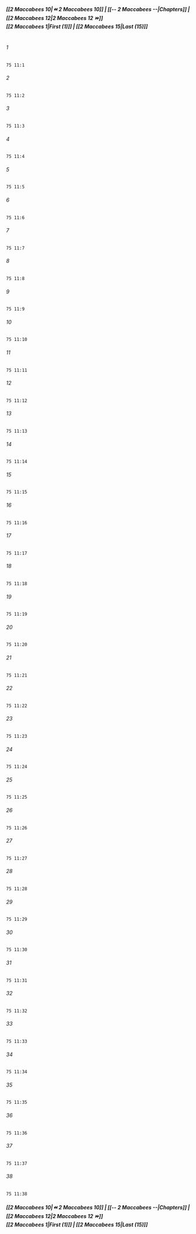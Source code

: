 
##### **[[2 Maccabees 10|⏪ 2 Maccabees 10]] | [[-- 2 Maccabees --|Chapters]] | [[2 Maccabees 12|2 Maccabees 12 ⏩]]**<br>**[[2 Maccabees 1|First (1)]] | [[2 Maccabees 15|Last (15)]]**<br><br>

###### 1
``` verse
75 11:1
```
###### 2
``` verse
75 11:2
```
###### 3
``` verse
75 11:3
```
###### 4
``` verse
75 11:4
```
###### 5
``` verse
75 11:5
```
###### 6
``` verse
75 11:6
```
###### 7
``` verse
75 11:7
```
###### 8
``` verse
75 11:8
```
###### 9
``` verse
75 11:9
```
###### 10
``` verse
75 11:10
```
###### 11
``` verse
75 11:11
```
###### 12
``` verse
75 11:12
```
###### 13
``` verse
75 11:13
```
###### 14
``` verse
75 11:14
```
###### 15
``` verse
75 11:15
```
###### 16
``` verse
75 11:16
```
###### 17
``` verse
75 11:17
```
###### 18
``` verse
75 11:18
```
###### 19
``` verse
75 11:19
```
###### 20
``` verse
75 11:20
```
###### 21
``` verse
75 11:21
```
###### 22
``` verse
75 11:22
```
###### 23
``` verse
75 11:23
```
###### 24
``` verse
75 11:24
```
###### 25
``` verse
75 11:25
```
###### 26
``` verse
75 11:26
```
###### 27
``` verse
75 11:27
```
###### 28
``` verse
75 11:28
```
###### 29
``` verse
75 11:29
```
###### 30
``` verse
75 11:30
```
###### 31
``` verse
75 11:31
```
###### 32
``` verse
75 11:32
```
###### 33
``` verse
75 11:33
```
###### 34
``` verse
75 11:34
```
###### 35
``` verse
75 11:35
```
###### 36
``` verse
75 11:36
```
###### 37
``` verse
75 11:37
```
###### 38
``` verse
75 11:38
```

##### **[[2 Maccabees 10|⏪ 2 Maccabees 10]] | [[-- 2 Maccabees --|Chapters]] | [[2 Maccabees 12|2 Maccabees 12 ⏩]]**<br>**[[2 Maccabees 1|First (1)]] | [[2 Maccabees 15|Last (15)]]**
